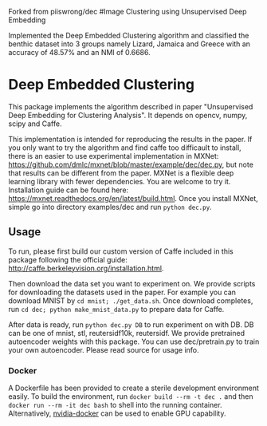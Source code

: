 Forked from piiswrong/dec
#Image Clustering using Unsupervised Deep Embedding

Implemented the Deep Embedded Clustering algorithm and classified the benthic dataset into 3 groups namely Lizard, Jamaica and Greece with an accuracy of 48.57% and an NMI of 0.6686.


# Deep Embedded Clustering

This package implements the algorithm described in paper "Unsupervised Deep Embedding for Clustering Analysis". It depends on opencv, numpy, scipy and Caffe.

This implementation is intended for reproducing the results in the paper. If you only want to try the algorithm and find caffe too difficault to install, there is an easier to use experimental implementation in MXNet: https://github.com/dmlc/mxnet/blob/master/example/dec/dec.py, but note that results can be different from the paper. MXNet is a flexible deep learning library with fewer dependencies. You are welcome to try it. Installation guide can be found here: https://mxnet.readthedocs.org/en/latest/build.html. Once you install MXNet, simple go into directory examples/dec and run `python dec.py`.

## Usage
To run, please first build our custom version of Caffe included in this package following the official guide: http://caffe.berkeleyvision.org/installation.html. 

Then download the data set you want to experiment on. We provide scripts for downloading the datasets used in the paper. For example you can download MNIST by `cd mnist; ./get_data.sh`. Once download completes, run `cd dec; python make_mnist_data.py` to prepare data for Caffe.

After data is ready, run `python dec.py DB` to run experiment on with DB. DB can be one of mnist, stl, reutersidf10k, reutersidf. We provide pretrained autoencoder weights with this package. You can use dec/pretrain.py to train your own autoencoder. Please read source for usage info.

### Docker

A Dockerfile has been provided to create a sterile development environment easily.  To build the environment, run `docker build --rm -t dec .` and then `docker run --rm -it dec bash` to shell into the running container.  Alternatively, [nvidia-docker](https://github.com/NVIDIA/nvidia-docker) can be used to enable GPU capability.

